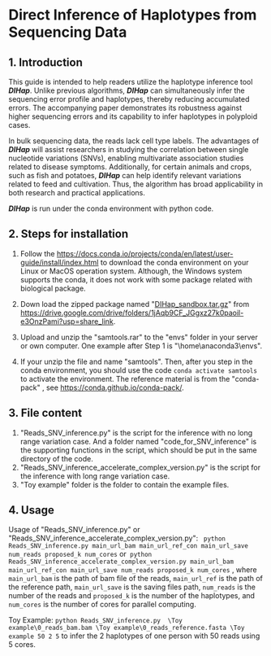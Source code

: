 # Direct Inference of Haplotypes from Sequencing Data

## 1. Introduction

This guide is intended to help readers utilize the haplotype inference tool ***DIHap***. Unlike previous algorithms, ***DIHap*** can simultaneously infer the sequencing error profile and haplotypes, thereby reducing accumulated errors. The accompanying paper demonstrates its robustness against higher sequencing errors and its capability to infer haplotypes in polyploid cases.

In bulk sequencing data, the reads lack cell type labels. The advantages of ***DIHap*** will assist researchers in studying the correlation between single nucleotide variations (SNVs), enabling multivariate association studies related to disease symptoms. Additionally, for certain animals and crops, such as fish and potatoes, ***DIHap*** can help identify relevant variations related to feed and cultivation. Thus, the algorithm has broad applicability in both research and practical applications.

***DIHap*** is run under the conda environment with python code.

## 2. Steps for installation

1. Follow the https://docs.conda.io/projects/conda/en/latest/user-guide/install/index.html to download the conda environment on your Linux or MacOS operation system. Although, the Windows system supports the conda, it does not work with some package related with biological package.

2. Down load the zipped package named "[DIHap_sandbox.tar.gz](https://drive.google.com/drive/folders/1jAqb9CF_JGgxz27k0paoil-e3OnzPami?usp=share_link)" from https://drive.google.com/drive/folders/1jAqb9CF_JGgxz27k0paoil-e3OnzPami?usp=share_link.

3. Upload and unzip the "samtools.rar" to the "envs" folder in your server or own computer. One example after Step 1 is "\home\anaconda3\envs\".

4. If your unzip the file and name "samtools". Then, after you step in the conda environment, you should use the code ```conda activate samtools``` to activate the environment. The reference material is from the "conda-pack" , see https://conda.github.io/conda-pack/.

## 3. File content

1. "Reads_SNV_inference.py" is the script for the inference with no long range variation case. And a folder named "code_for_SNV_inference" is the supporting functions in the script, which should be put in the same directory of the code.
2. "Reads_SNV_inference_accelerate_complex_version.py" is the script for the inference with long range variation case.
3. "Toy example" folder is the folder to contain the example files.

## 4. Usage

Usage of "Reads_SNV_inference.py" or "Reads_SNV_inference_accelerate_complex_version.py": ``` python Reads_SNV_inference.py main_url_bam main_url_ref_con main_url_save num_reads proposed_k num_cores``` or``` python Reads_SNV_inference_accelerate_complex_version.py main_url_bam main_url_ref_con main_url_save num_reads proposed_k num_cores```  , where ```main_url_bam``` is the path of bam file of the reads, ```main_url_ref``` is the path of the reference path, ```main_url_save``` is the saving files path, ```num_reads``` is the number of the reads and ```proposed_k``` is the number of the haplotypes, and ```num_cores``` is the number of cores for parallel computing.

Toy Example: ```python Reads_SNV_inference.py  \Toy example\0_reads_bam.bam \Toy example\0_reads_reference.fasta \Toy example 50 2 5``` to infer the 2 haplotypes of one person with 50 reads using 5 cores. 



